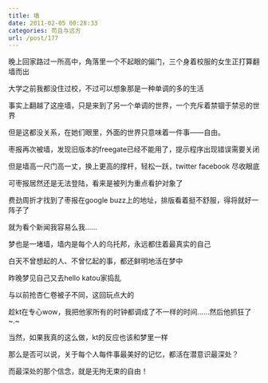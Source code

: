 ```yaml
---
title: 墙
date: 2011-02-05 00:28:33
categories: 苟且与远方
url: /post/177
---
```


晚上回家路过一所高中，角落里一个不起眼的偏门，三个身着校服的女生正打算翻墙而出

大学之前我都没住过校，不过可以想象那是一种单调的多的生活

事实上翻越了这座墙，只是来到了另一个单调的世界，一个充斥着禁锢于禁忌的世界

但是这都没关系，在她们眼里，外面的世界只意味着一件事——自由。

枣报再次被墙，发现旧版本的freegate已经不能用了，提示程序出现错误需要关闭

但是墙高一尺门高一丈，换上更高的撑杆，轻松一跃，twitter facebook 尽收眼底

可枣报居然还是无法登陆，看来是被列为重点看护对象了

费劲周折才找到了枣报在google buzz上的地址，排版看着挺不舒服，得将就好一阵子了

就为看个新闻我容易么我……

梦也是一堵墙，墙内是每个人的乌托邦，永远都住着最真实的自己

白天不曾想起的人、不曾忆起的事，都还鲜明地活在梦中

昨晚梦见自己又去hello katou家捣乱

与以前抢杏仁卷被子不同，这回玩点大的

趁kt在专心wow，我把他家所有的时钟都调成了不一样的时间……然后他抓狂了  ~.~

当然，如果我真的这么做，kt的反应也该和梦里一样

那么是否可以说，关于每个人每件事最美好的记忆，都活在潜意识最深处？

而最深处的那个信念，就是无拘无束的自由！